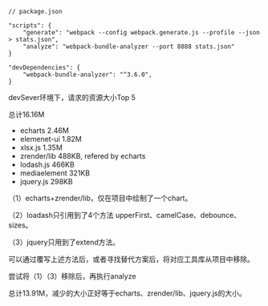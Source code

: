 ```
// package.json

"scripts": {
	"generate": "webpack --config webpack.generate.js --profile --json > stats.json",
	"analyze": "webpack-bundle-analyzer --port 8888 stats.json"
}

"devDependencies": {
	"webpack-bundle-analyzer": "^3.6.0",
}
```

devSever环境下，请求的资源大小Top 5

总计16.16M

- echarts 2.46M
- elemenet-ui 1.82M
- xlsx.js 1.35M
- zrender/lib 488KB, refered by echarts
- lodash.js 466KB
- mediaelement 321KB
- jquery.js 298KB

（1）echarts+zrender/lib，仅在项目中绘制了一个chart。

（2）loadash只引用到了4个方法 upperFirst、camelCase、debounce、sizes。

（3）jquery只用到了extend方法。

可以通过覆写上述方法后，或者寻找替代方案后，将对应工具库从项目中移除。

尝试将（1）（3）移除后，再执行analyze

总计13.91M，减少的大小正好等于echarts、zrender/lib、jquery.js的大小。

